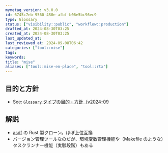 ```yaml
---
mymetag_version: v3.0.0
id: 6745c7eb-9560-480e-afbf-b06e5bc96ec9
type: Glossary
status: ["visibility::public", "workflow::production"]
drafted_at: 2024-08-30T03:25
created_at: 2024-08-30T03:25
last_updated_at:
last_reviewed_at: 2024-09-08T06:42
categories: ["tool::mise"]
tags:
keywords:
title: "mise"
aliases: ["tool::mise-en-place", "tool::rtx"]
---
```


## 目的と方針

- See: [`Glossary` タイプの目的・方針（v2024-09](../09/a8aa83e7-adcd-4576-ae7d-210e097a3db0.md)

## 解説

- [asdf](./TODO:URL.md) の Rust 製クローン。ほぼ上位互換
- バージョン管理ツールなのだが、環境変数管理機能や（Makefile のような）タスクランナー機能（実験段階）もある
